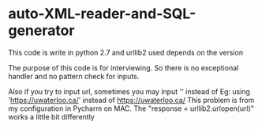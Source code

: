 # auto-XML-reader-and-SQL-generator

This code is write in python 2.7 and urllib2 used depends on the version

The purpose of this code is for interviewing.
So there is no exceptional handler and no pattern check for inputs.

Also if you try to input url, sometimes you may input '<some url>' instead of <some url>
Eg: using 'https://uwaterloo.ca/' instead of https://uwaterloo.ca/
This problem is from my configuration in Pycharm on MAC.
The "response = urllib2.urlopen(url)" works a little bit differently
